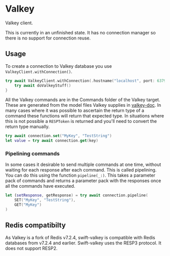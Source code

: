 # Valkey

Valkey client. 

This is currently in an unfinished state. It has no connection manager so there is no support for connection reuse.

## Usage

To create a connection to Valkey database you use `ValkeyClient.withConnection()`.

```swift
try await ValkeyClient.withConnection(.hostname("localhost", port: 6379), logger: logger) { connection, logger in
    try await doValkeyStuff()
}
```

All the Valkey commands are in the Commands folder of the Valkey target. These are generated from the model files Valkey supplies in [valkey-doc](https://github.com/valkey-io/valkey-doc). In many cases where it was possible to ascertain the return type of a command these functions will return that expected type. In situations where this is not possible a `RESPToken` is returned and you'll need to convert the return type manually.

```swift
try await connection.set("MyKey", "TestString")
let value = try await connection.get(key)
```

### Pipelining commands

In some cases it desirable to send multiple commands at one time, without waiting for each response after each command. This is called pipelining. You can do this using the function `pipeline(_:)`. This takes a parameter pack of commands and returns a parameter pack with the responses once all the commands have executed.

```swift
let (setResponse, getResponse) = try await connection.pipeline(
    SET("MyKey", "TestString"),
    GET("MyKey")
)
```

## Redis compatibilty

As Valkey is a fork of Redis v7.2.4, swift-valkey is compatible with Redis databases from v7.2.4 and earlier. Swift-valkey uses the RESP3 protocol. It does not support RESP2.